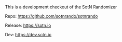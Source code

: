 This is a development checkout of the SotN Randomizer

Repo: https://github.com/sotnrando/sotnrando

Release: https://sotn.io

Dev: https://dev.sotn.io
